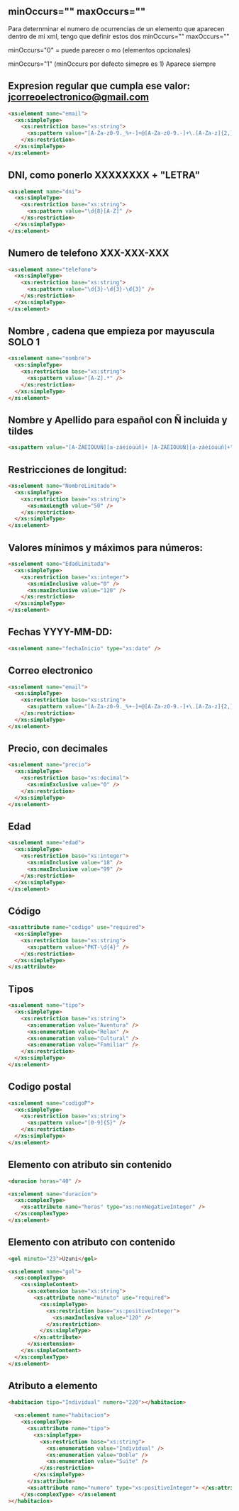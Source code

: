 ## minOccurs="" maxOccurs=""

Para deternminar el numero de ocurrencias de un elemento
que aparecen dentro de mi xml, tengo que definir estos dos minOccurs="" maxOccurs=""

minOccurs="0" = puede parecer o mo (elementos opcionales)

minOccurs="1" (minOccurs por defecto simepre es 1) Aparece siempre

## Expresion regular que cumpla ese valor: jcorreoelectronico@gmail.com

```html
<xs:element name="email">
  <xs:simpleType>
    <xs:restriction base="xs:string">
      <xs:pattern value="[A-Za-z0-9._%+-]+@[A-Za-z0-9.-]+\.[A-Za-z]{2,}" />
    </xs:restriction>
  </xs:simpleType>
</xs:element>
```

## DNI, como ponerlo XXXXXXXX + "LETRA"

```html
<xs:element name="dni">
  <xs:simpleType>
    <xs:restriction base="xs:string">
      <xs:pattern value="\d{8}[A-Z]" />
    </xs:restriction>
  </xs:simpleType>
</xs:element>
```

## Numero de telefono XXX-XXX-XXX

```html
<xs:element name="telefono">
  <xs:simpleType>
    <xs:restriction base="xs:string">
      <xs:pattern value="\d{3}-\d{3}-\d{3}" />
    </xs:restriction>
  </xs:simpleType>
</xs:element>
```

## Nombre , cadena que empieza por mayuscula SOLO 1

```html
<xs:element name="nombre">
  <xs:simpleType>
    <xs:restriction base="xs:string">
      <xs:pattern value="[A-Z].*" />
    </xs:restriction>
  </xs:simpleType>
</xs:element>
```

## Nombre y Apellido para español con Ñ incluida y tildes

```html
<xs:pattern value="[A-ZÁÉÍÓÚÜÑ][a-záéíóúüñ]+ [A-ZÁÉÍÓÚÜÑ][a-záéíóúüñ]+" />
```

## Restricciones de longitud:

```html
<xs:element name="NombreLimitado">
  <xs:simpleType>
    <xs:restriction base="xs:string">
      <xs:maxLength value="50" />
    </xs:restriction>
  </xs:simpleType>
</xs:element>
```

## Valores mínimos y máximos para números:

```html
<xs:element name="EdadLimitada">
  <xs:simpleType>
    <xs:restriction base="xs:integer">
      <xs:minInclusive value="0" />
      <xs:maxInclusive value="120" />
    </xs:restriction>
  </xs:simpleType>
</xs:element>
```

## Fechas YYYY-MM-DD:

```html
<xs:element name="fechaInicio" type="xs:date" />
```

## Correo electronico

```html
<xs:element name="email">
  <xs:simpleType>
    <xs:restriction base="xs:string">
      <xs:pattern value="[A-Za-z0-9._%+-]+@[A-Za-z0-9.-]+\.[A-Za-z]{2,}" />
    </xs:restriction>
  </xs:simpleType>
</xs:element>
```

## Precio, con decimales

```html
<xs:element name="precio">
  <xs:simpleType>
    <xs:restriction base="xs:decimal">
      <xs:minExclusive value="0" />
    </xs:restriction>
  </xs:simpleType>
</xs:element>
```

## Edad

```html
<xs:element name="edad">
  <xs:simpleType>
    <xs:restriction base="xs:integer">
      <xs:minInclusive value="18" />
      <xs:maxInclusive value="99" />
    </xs:restriction>
  </xs:simpleType>
</xs:element>
```

## Código

```html
<xs:attribute name="codigo" use="required">
  <xs:simpleType>
    <xs:restriction base="xs:string">
      <xs:pattern value="PKT-\d{4}" />
    </xs:restriction>
  </xs:simpleType>
</xs:attribute>
```

## Tipos

```html
<xs:element name="tipo">
  <xs:simpleType>
    <xs:restriction base="xs:string">
      <xs:enumeration value="Aventura" />
      <xs:enumeration value="Relax" />
      <xs:enumeration value="Cultural" />
      <xs:enumeration value="Familiar" />
    </xs:restriction>
  </xs:simpleType>
</xs:element>
```

## Codigo postal

```html
<xs:element name="codigoP">
  <xs:simpleType>
    <xs:restriction base="xs:string">
      <xs:pattern value="[0-9]{5}" />
    </xs:restriction>
  </xs:simpleType>
</xs:element>
```

## Elemento con atributo sin contenido

```html
<duracion horas="40" />

<xs:element name="duracion">
  <xs:complexType>
    <xs:attribute name="horas" type="xs:nonNegativeInteger" />
  </xs:complexType>
</xs:element>
```

## Elemento con atributo con contenido

```html
<gol minuto="23">Uzuni</gol>

<xs:element name="gol">
  <xs:complexType>
    <xs:simpleContent>
      <xs:extension base="xs:string">
        <xs:attribute name="minuto" use="required">
          <xs:simpleType>
            <xs:restriction base="xs:positiveInteger">
              <xs:maxInclusive value="120" />
            </xs:restriction>
          </xs:simpleType>
        </xs:attribute>
      </xs:extension>
    </xs:simpleContent>
  </xs:complexType>
</xs:element>
```

## Atributo a elemento

```html
<habitacion tipo="Individual" numero="220"></habitacion>
  
  <xs:element name="habitacion">
    <xs:complexType>
      <xs:attribute name="tipo">
        <xs:simpleType>
          <xs:restriction base="xs:string">
            <xs:enumeration value="Individual" />
            <xs:enumeration value="Doble" />
            <xs:enumeration value="Suite" />
          </xs:restriction>
        </xs:simpleType>
      </xs:attribute>
      <xs:attribute name="numero" type="xs:positiveInteger"> </xs:attribute>
    </xs:complexType> </xs:element
></habitacion>
```
